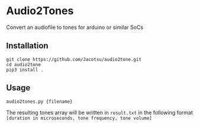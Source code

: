 # Audio2Tones

Convert an audiofile to tones for arduino or similar SoCs

## Installation
```
git clone https://github.com/Jacotsu/audio2tone.git
cd audio2tone
pip3 install .
```

## Usage
```
audio2tones.py {filename}
```

The resulting tones array will be written in `result.txt` in the following format
`[duration in microseconds, tone frequency, tone volume]`
